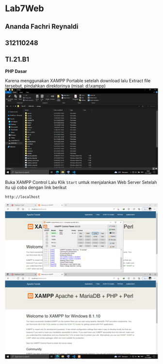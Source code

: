 # Lab7Web
## Ananda Fachri Reynaldi
## 312110248
## TI.21.B1

<b>PHP Dasar</b>

Karena menggunakan XAMPP Portable setelah download lalu Extract file tersebut, pindahkan direktorinya (misal: d:\xampp)
![Step1](SS/SS1.png)

Buka XAMPP Control Lalu Klik `Start` untuk menjalankan Web Server Setelah itu uji coba dengan link berikut
```
http://localhost
```
![Step2](SS/SS2.png)